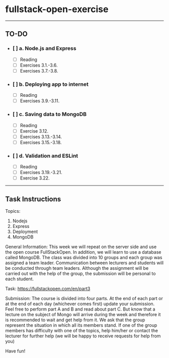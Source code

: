 # fullstack-open-exercise
----
## TO-DO

* ### [ ] a. Node.js and Express
    * [ ] Reading
    * [ ] Exercises 3.1.-3.6.
    * [ ] Exercises 3.7.-3.8.
* ### [ ] b. Deploying app to internet
    * [ ] Reading
    * [ ] Exercises 3.9.-3.11.
* ### [ ] c. Saving data to MongoDB
    * [ ] Reading
    * [ ] Exercise 3.12.
    * [ ] Exercises 3.13.-3.14.
    * [ ] Exercises 3.15.-3.18.
* ### [ ] d. Validation and ESLint
    * [ ] Reading
    * [ ] Exercises 3.19.-3.21.
    * [ ] Exercise 3.22.
  
----
## Task Instructions
Topics:
1. Nodejs
2. Express
3. Deployment
4. MongoDB


General Information:
This week we will repeat on the server side and use the open course FullStackOpen.
In addition, we will learn to use a database called MongoDB.
The class was divided into 10 groups and each group was assigned a team leader. Communication between lecturers and students will be conducted through team leaders.
Although the assignment will be carried out with the help of the group, the submission will be personal to each student.

Task:
https://fullstackopen.com/en/part3

Submission:
The course is divided into four parts. At the end of each part or at the end of each day (whichever comes first) update your submission.
Feel free to perform part A and B and read about part C. But know that a lecture on the subject of Mongo will arrive during the week and therefore it is recommended to wait and get help from it. 
We ask that the group represent the situation in which all its members stand. If one of the group members has difficulty with one of the topics, help him/her or contact the lecturer for further help (we will be happy to receive requests for help from you)

Have fun!
